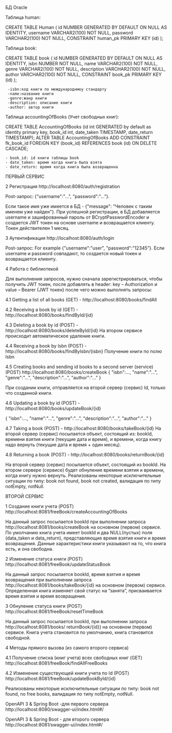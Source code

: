 
БД Oracle

Таблица human:

CREATE TABLE Human (
    id NUMBER GENERATED BY DEFAULT ON NULL AS IDENTITY,
    username VARCHAR2(100) NOT NULL,
    password VARCHAR2(100) NOT NULL,
    CONSTRAINT human_pk PRIMARY KEY (id)
);

Таблица book:

CREATE TABLE book (
    id NUMBER GENERATED BY DEFAULT ON NULL AS IDENTITY,
    isbn NUMBER NOT NULL,
    name VARCHAR2(100) NOT NULL,
    genre VARCHAR2(100) NOT NULL,
    description VARCHAR2(100) NOT NULL,
    author VARCHAR2(100) NOT NULL,
    CONSTRAINT book_pk PRIMARY KEY (id)
);

     -isbn:код книги по международнмоу стандарту
     -name:название книги
     -genre:жанр книги
     -description: описание книги
     -author: автор книги
Таблица accountingOfBooks (Учет свободных книг):

CREATE TABLE AccountingOfBooks
(id int GENERATED by default as identity primary key,
    book_id     int,
    date_taken  TIMESTAMP,
    date_return TIMESTAMP);
ALTER TABLE AccountingOfBooks
    ADD CONSTRAINT fk_book_id
        FOREIGN KEY (book_id)
            REFERENCES book (id)
            ON DELETE CASCADE;
            
    - book_id: id книги таблицы book
    - date_taken: время когда книга была взята
    - date_return: время когда книга была возвращенна 

ПЕРВЫЙ СЕРВИС

2 Регистрация http://localhost:8080/auth/registration

Post-запрос:
{"username":"…", "password":"…”}.

Если такое имя уже имеется в БД - {"message": "Человек с таким именем уже найден"}.
При успешной регистрации, в БД добавляется username и зашифрованный пароль от BCryptPasswordEncoder и создается JWT токен на основе username и возвращается клиенту. Токен действителен 1 месяц.

3 Аутентификация http://localhost:8080/auth/login

Post-запрос:
For example {"username":"user", "password":"12345”}.
Если username и password совпадают, то создается новый токен и возвращается клиенту.

4 Работа с библиотекой

Для выполнения запросов, нужно сначала зарегистрироваться, чтобы получить JWT токен, после добавлять в header: key – Authorization и value – Bearer {JWT  токен} после чего можно выполнять запросы:

4.1 Getting a list of all books (GET) - http://localhost:8080/books/findAll

4.2 Receiving a book by id (GET) - http://localhost:8080/books/findById/{id}

4.3 Deleting a book by id (POST) - http://localhost:8080/books/deleteById/{id}
На втором сервисе происходит автоматическое удаление книги.

4.4 Receiving a book by Isbn (POST) - http://localhost:8080/books/findByIsbn/{isbn}
Получение книги по полю Isbn

4.5 Creating books and sending id books to a second server (service) (POST) http://localhost:8080/books/createBook
{
    "isbn":…,
    "name":"…",
    "genre":"…",
    "description":"…",
    "author":"…"
}

При создании книги, отправляется на второй сервер (сервис) Id, только что созданной книги.

4.6 Updating a book by id (POST) - http://localhost:8080/books/updateBook/{id}

{
    "isbn":…,
    "name":"…",
    "genre":"…",
    "description":"…",
    "author":"…"
}


4.7 Taking a book (POST) - http://localhost:8080/books/takeBook/{id}
На второй сервер (сервис) посылается объект, состоящий из: bookId, времени взятия книги (текущие дата и время), и времени, когда книгу надо вернуть (текущие дата и время + один месяц).

4.8 Returning a book (POST) - http://localhost:8080/books/returnBook/{id}

На второй сервер (сервис) посылается объект, состоящий из bookId. На втором сервере (сервисе) будет обнуление времени взятия и времени, когда книгу нужно вернуть.
Реализованы некоторые исключительные ситуации по типу: book not found, book not created, валидация по типу notEmpty, notNull.

ВТОРОЙ СЕРВИС

1 Создание книги учета (POST) http://localhost:8081/freeBook/createAccountingOfBooks

На данный запрос посылается bookId при выполнении запроса http://localhost:8081/books/createBook на основном (первом) сервисе.
По умолчанию книга учета имеет bookId и два NULL(пустых) поля (data_taken и data_return), представляющие время взятия книги и время возвращения. Данные характеристики книги указывают на то, что книга есть, и она свободна.

2 Изменение статуса книги (POST) http://localhost:8081/freeBook/updateStatusBook

На данный запрос посылается bookId, время взятия и время возвращения при выполнении запроса http://localhost:8081/books/takeBook/{id} на основном (первом) сервисе.
Определенная книга изменяет свой статус на “занята”, присваивается время взятия и время возвращения.

3 Обнуление статуса книги (POST) http://localhost:8081/freeBook/resetTimeBook

На данный запрос посылается bookId, при выполнении запроса http://localhost:8081/books/ returnBook/{id}} на основном (первом) сервисе.
Книга учета становится по умолчанию, книга становится свободной.

4 Методы прямого вызова (из самого второго сервиса)

4.1 Получение списка (книг учета) всех свободных книг (GET) http://localhost:8081/freeBook/findAllFreeBooks

4.2 Изменение существующей книги учета по Id (POST) http://localhost:8081/freeBook/updateBookById/{id}

Реализованы некоторые исключительные ситуации по типу: book not found, no free books, валидация по типу notEmpty, notNull.

OpenAPI 3 & Spring Boot -для первого сервера http://localhost:8080/swagger-ui/index.html#/

OpenAPI 3 & Spring Boot - для второго сервера http://localhost:8081/swagger-ui/index.html#/
